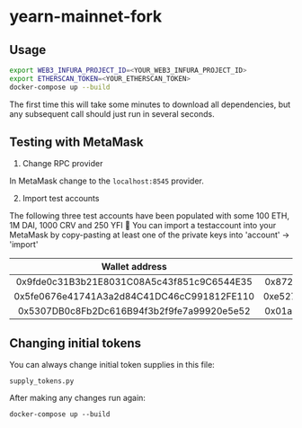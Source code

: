 # yearn-mainnet-fork

## Usage

```bash
export WEB3_INFURA_PROJECT_ID=<YOUR_WEB3_INFURA_PROJECT_ID>
export ETHERSCAN_TOKEN=<YOUR_ETHERSCAN_TOKEN>
docker-compose up --build
```

The first time this will take some minutes to download all dependencies, but any subsequent call should just run in several seconds.


## Testing with MetaMask

1. Change RPC provider

In MetaMask change to the `localhost:8545` provider.

2. Import test accounts

The following three test accounts have been populated with some 100 ETH, 1M DAI, 1000 CRV and 250 YFI :rocket:
You can import a testaccount into your MetaMask by copy-pasting at least one of the private keys into 'account' -> 'import'


| Wallet address                             | Private key                                                        |
|:------------------------------------------:|:------------------------------------------------------------------:|
| 0x9fde0c31B3b21E8031C08A5c43f851c9C6544E35 | 0x8724398c1580e64667ec0c5d8fff0d1f2e3dd59338c114283c1ea8970b5309b4 |
| 0x5fe0676e41741A3a2d84C41DC46cC991812FE110 | 0xe52789058ba8b5da1c4e82a644fa21d9ceeea35931714a1c12444c0a74e35db7 |
| 0x5307DB0c8Fb2Dc616B94f3b2f9fe7a99920e5e52 | 0x01ac1291b438aeaa2961d9aef838e359707f33203c7a1fbb1b8bc59a48899b12 |


## Changing initial tokens

You can always change initial token supplies in this file:

`supply_tokens.py`


After making any changes run again:

`docker-compose up --build`

